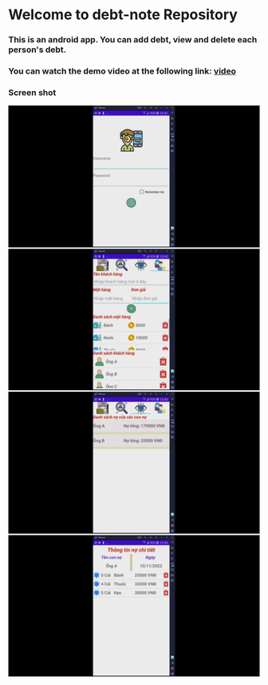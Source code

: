 # Welcome to debt-note Repository


### This is an android app. You can add debt, view and delete each person's debt.
### You can watch the demo video at the following link: [video](https://www.youtube.com/watch?v=eKg5zQpMS7o)
### Screen shot
![Log in](https://github.com/maidainhieu/debt-note/blob/main/images/1.png)
![Add customer and product](https://github.com/maidainhieu/debt-note/blob/main/images/2.png)
![View each person's debt ](https://github.com/maidainhieu/debt-note/blob/main/images/3.png)
![View detail debt](https://github.com/maidainhieu/debt-note/blob/main/images/4.png)